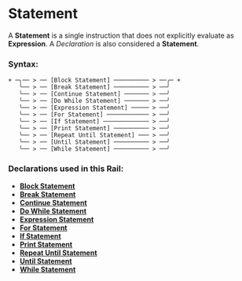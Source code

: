 
# Statement

A **Statement** is a single instruction that does
not explicitly evaluate as **Expression**.
A *Declaration* is also considered a **Statement**.

### Syntax:

    + ─╮── > ── [Block Statement] ────────── > ──╭─ +
       ╰── > ── [Break Statement] ────────── > ──╯
       ╰── > ── [Continue Statement] ─────── > ──╯
       ╰── > ── [Do While Statement] ─────── > ──╯
       ╰── > ── [Expression Statement] ───── > ──╯
       ╰── > ── [For Statement] ──────────── > ──╯
       ╰── > ── [If Statement] ───────────── > ──╯
       ╰── > ── [Print Statement] ────────── > ──╯
       ╰── > ── [Repeat Until Statement] ─── > ──╯
       ╰── > ── [Until Statement] ────────── > ──╯
       ╰── > ── [While Statement] ────────── > ──╯

### Declarations used in this Rail:

- [**Block Statement**](ST-Block.md)
- [**Break Statement**](ST-Break.md)
- [**Continue Statement**](ST-Continue.md)
- [**Do While Statement**](ST-Do-While.md)
- [**Expression Statement**](ST-Expression.md)
- [**For Statement**](RailRoads/ST-For.md)
- [**If Statement**](ST-If.md)
- [**Print Statement**](ST-Print.md)
- [**Repeat Until Statement**](ST-Repeat-Until.md)
- [**Until Statement**](ST-Until.md)
- [**While Statement**](ST-While.md)
